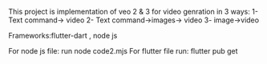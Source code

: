 This project is implementation of veo 2 & 3 for video genration in 3 ways:
1- Text command-> video
2- Text command->images-> video
3- image->video

Frameworks:flutter-dart , node js

For node js file: run node code2.mjs
For flutter file run: flutter pub get
